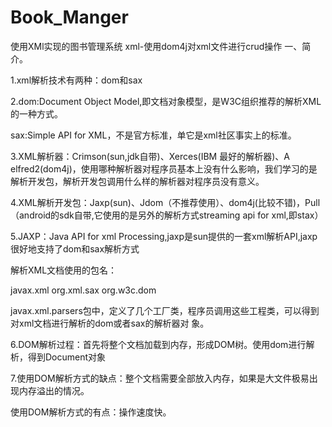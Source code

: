 # Book_Manger
使用XMl实现的图书管理系统
xml-使用dom4j对xml文件进行crud操作
一、简介。

1.xml解析技术有两种：dom和sax

2.dom:Document Object Model,即文档对象模型，是W3C组织推荐的解析XML的一种方式。

sax:Simple API for XML，不是官方标准，单它是xml社区事实上的标准。

3.XML解析器：Crimson(sun,jdk自带)、Xerces(IBM 最好的解析器)、A elfred2(dom4j)，使用哪种解析器对程序员基本上没有什么影响，我们学习的是解析开发包，解析开发包调用什么样的解析器对程序员没有意义。

4.XML解析开发包：Jaxp(sun)、Jdom（不推荐使用）、dom4j(比较不错)，Pull（android的sdk自带,它使用的是另外的解析方式streaming api for xml,即stax）

5.JAXP：Java API for xml Processing,jaxp是sun提供的一套xml解析API,jaxp很好地支持了dom和sax解析方式

解析XML文档使用的包名：

javax.xml
org.xml.sax
org.w3c.dom

javax.xml.parsers包中，定义了几个工厂类，程序员调用这些工程类，可以得到对xml文档进行解析的dom或者sax的解析器对 
象。

6.DOM解析过程：首先将整个文档加载到内存，形成DOM树。使用dom进行解析，得到Document对象

7.使用DOM解析方式的缺点：整个文档需要全部放入内存，如果是大文件极易出现内存溢出的情况。

使用DOM解析方式的有点：操作速度快。
